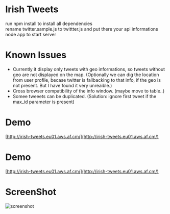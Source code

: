 Irish Tweets
============

run npm install to install all dependencies<br>
rename twitter.sample.js to twittter.js and put there your api informations<br>
node app to start server

Known Issues
============
- Currently it display only tweets with geo informations, so tweets without geo are not displayed on the map. (Optionally we can dig the location from user profile, becase twitter is fallbacking to that info, if the geo is not present. But I have found it very unreaible.)
- Cross browser compatibility of the info window. (maybe move to table..)
- Somee tweeets can be duplicated. (Solution: ignore first tweet if the max_id parameter is present)

Demo
============
[http://irish-tweets.eu01.aws.af.cm/](http://irish-tweets.eu01.aws.af.cm/)



Demo
============
[http://irish-tweets.eu01.aws.af.cm/](http://irish-tweets.eu01.aws.af.cm/)


ScreenShot
============
![screenshot](https://raw.github.com/danielhusar/Irish-tweets/master/public/img/screen.png)
